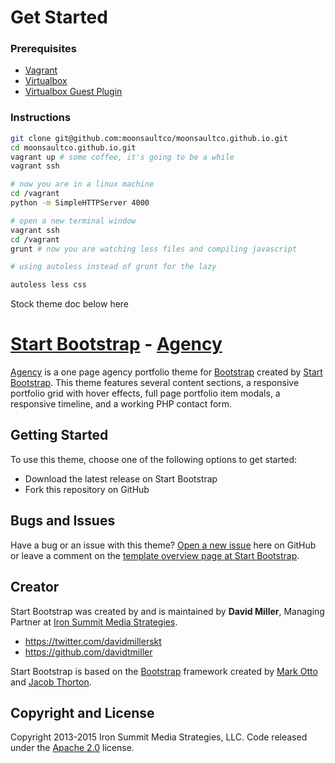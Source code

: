 # Get Started

### Prerequisites

* [Vagrant](https://www.vagrantup.com)
* [Virtualbox](https://www.virtualbox.org/wiki/Downloads)
* [Virtualbox Guest Plugin](http://kvz.io/blog/2013/01/16/vagrant-tip-keep-virtualbox-guest-additions-in-sync/)


### Instructions

```bash
git clone git@github.com:moonsaultco/moonsaultco.github.io.git
cd moonsaultco.github.io.git
vagrant up # some coffee, it's going to be a while
vagrant ssh

# now you are in a linux machine
cd /vagrant
python -m SimpleHTTPServer 4000

# open a new terminal window
vagrant ssh
cd /vagrant
grunt # now you are watching less files and compiling javascript

# using autoless instead of grunt for the lazy

autoless less css

```



Stock theme doc below here

# [Start Bootstrap](http://startbootstrap.com/) - [Agency](http://startbootstrap.com/template-overviews/agency/)

[Agency](http://startbootstrap.com/template-overviews/agency/) is a one page agency portfolio theme for [Bootstrap](http://getbootstrap.com/) created by [Start Bootstrap](http://startbootstrap.com/). This theme features several content sections, a responsive portfolio grid with hover effects, full page portfolio item modals, a responsive timeline, and a working PHP contact form.

## Getting Started

To use this theme, choose one of the following options to get started:
* Download the latest release on Start Bootstrap
* Fork this repository on GitHub

## Bugs and Issues

Have a bug or an issue with this theme? [Open a new issue](https://github.com/IronSummitMedia/startbootstrap-agency/issues) here on GitHub or leave a comment on the [template overview page at Start Bootstrap](http://startbootstrap.com/template-overviews/agency/).

## Creator

Start Bootstrap was created by and is maintained by **David Miller**, Managing Partner at [Iron Summit Media Strategies](http://www.ironsummitmedia.com/).

* https://twitter.com/davidmillerskt
* https://github.com/davidtmiller

Start Bootstrap is based on the [Bootstrap](http://getbootstrap.com/) framework created by [Mark Otto](https://twitter.com/mdo) and [Jacob Thorton](https://twitter.com/fat).

## Copyright and License

Copyright 2013-2015 Iron Summit Media Strategies, LLC. Code released under the [Apache 2.0](https://github.com/IronSummitMedia/startbootstrap-agency/blob/gh-pages/LICENSE) license.
